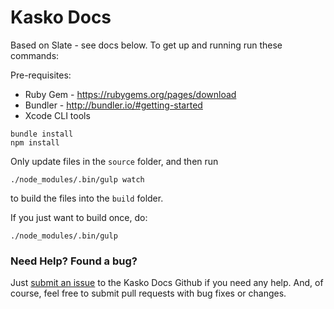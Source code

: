 Kasko Docs
==========

Based on Slate - see docs below. To get up and running run these commands:

Pre-requisites:
- Ruby Gem - https://rubygems.org/pages/download
- Bundler - http://bundler.io/#getting-started
- Xcode CLI tools

```
bundle install
npm install
```

Only update files in the `source` folder, and then run

```./node_modules/.bin/gulp watch```

to build the files into the `build` folder.

If you just want to build once, do:

```
./node_modules/.bin/gulp
```

### Need Help? Found a bug?

Just [submit an issue](https://github.com/kasko/docs/issues) to the Kasko Docs Github if you need any help. And, of course, feel free to submit pull requests with bug fixes or changes.
